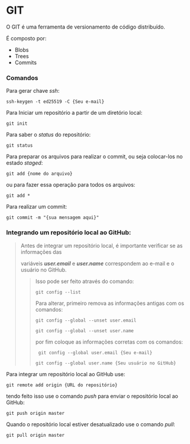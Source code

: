 # GIT 

O GIT é uma ferramenta de versionamento de código distribuído.

É composto por:

- Blobs
- Trees
- Commits



### Comandos

 Para gerar chave *ssh*:

```
ssh-keygen -t ed25519 -C {Seu e-mail}
```



Para Iniciar um repositório a partir de um diretório local:

```
git init
```



Para saber o *status* do repositório:

```
git status
```



Para preparar os arquivos para realizar o commit, ou seja colocar-los no estado *staged*:

```
git add {nome do arquivo}
```

ou para fazer essa operação para todos os arquivos:

```
git add *
```



Para realizar um commit:

```
git commit -m "{sua mensagem aqui}"
```



### Integrando um repositório local ao GitHub: 



>Antes de integrar um repositório local, é importante verificar se as informações das
>
>variáveis ***user.email*** e ***user.name*** correspondem ao e-mail e o usuário no GitHub.
>
>
>
>>Isso pode ser feito através do comando:
>>```
>>git config --list
>>```
>>Para alterar, primeiro remova as informações antigas com os comandos:
>>```
>>git config --global --unset user.email
>>```
>>```
>>git config --global --unset user.name
>>```
>>por fim coloque as informações corretas com os comandos:
>>```
>>	git config --global user.email {Seu e-mail}
>>```
>>```
>>git config --global user.name {Seu usuário no GitHub}
>>```





Para integrar um repositório local ao GitHub use:

```
git remote add origin {URL do repositório}
```

tendo feito isso use o comando *push* para enviar o repositório local ao GitHub:

```
git push origin master
```



Quando o repositório local estiver desatualizado use o comando *pull*:

```
git pull origin master 
```


